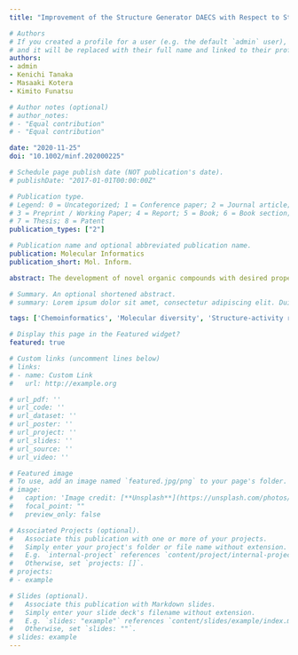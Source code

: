 ```yaml
---
title: "Improvement of the Structure Generator DAECS with Respect to Structural Diversity"

# Authors
# If you created a profile for a user (e.g. the default `admin` user), write the username (folder name) here
# and it will be replaced with their full name and linked to their profile.
authors:
- admin
- Kenichi Tanaka
- Masaaki Kotera
- Kimito Funatsu

# Author notes (optional)
# author_notes:
# - "Equal contribution"
# - "Equal contribution"

date: "2020-11-25"
doi: "10.1002/minf.202000225"

# Schedule page publish date (NOT publication's date).
# publishDate: "2017-01-01T00:00:00Z"

# Publication type.
# Legend: 0 = Uncategorized; 1 = Conference paper; 2 = Journal article;
# 3 = Preprint / Working Paper; 4 = Report; 5 = Book; 6 = Book section;
# 7 = Thesis; 8 = Patent
publication_types: ["2"]

# Publication name and optional abbreviated publication name.
publication: Molecular Informatics
publication_short: Mol. Inform.

abstract: The development of novel organic compounds with desired properties is time consuming and costly. Thus, the quantitative structure‐property relationship (QSPR) model is used widely for efficiently discovering compounds with the desired properties. Novel structures can be generated from a variety of input structures in silico by structure generators. We previously developed the structure generator DAECS to yield highly active drug-like structures. However, the structural diversity of the structures generated by DAECS was still small for practical applications such as drug discovery. In this paper, we present structure modification rules and the algorithm to output more diverse structures through the DAECS workflow. Two new types of structural modification rules, bond contraction and ring mergence, were added. The new algorithm, which restricts the search area and subsequently clusters structures on a two-dimensional map generated by generative topographic mapping, was implemented for the repetitive selection of seed structures. A case study was conducted to evaluate our method using ligand structures for the histamine H1 receptor. The results showed improved structural diversity than the previous method.

# Summary. An optional shortened abstract.
# summary: Lorem ipsum dolor sit amet, consectetur adipiscing elit. Duis posuere tellus ac convallis placerat. Proin tincidunt magna sed ex sollicitudin condimentum.

tags: ['Chemoinformatics', 'Molecular diversity', 'Structure-activity relationships', 'Structure generation', 'Virtual screening']

# Display this page in the Featured widget?
featured: true

# Custom links (uncomment lines below)
# links:
# - name: Custom Link
#   url: http://example.org

# url_pdf: ''
# url_code: ''
# url_dataset: ''
# url_poster: ''
# url_project: ''
# url_slides: ''
# url_source: ''
# url_video: ''

# Featured image
# To use, add an image named `featured.jpg/png` to your page's folder.
# image:
#   caption: 'Image credit: [**Unsplash**](https://unsplash.com/photos/pLCdAaMFLTE)'
#   focal_point: ""
#   preview_only: false

# Associated Projects (optional).
#   Associate this publication with one or more of your projects.
#   Simply enter your project's folder or file name without extension.
#   E.g. `internal-project` references `content/project/internal-project/index.md`.
#   Otherwise, set `projects: []`.
# projects:
# - example

# Slides (optional).
#   Associate this publication with Markdown slides.
#   Simply enter your slide deck's filename without extension.
#   E.g. `slides: "example"` references `content/slides/example/index.md`.
#   Otherwise, set `slides: ""`.
# slides: example
---
```

